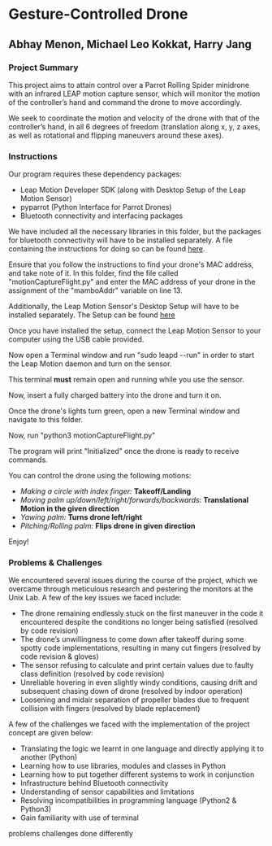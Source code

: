 # Gesture-Controlled Drone
## Abhay Menon, Michael Leo Kokkat, Harry Jang


### Project Summary
This project aims to attain control over a Parrot Rolling Spider minidrone with an infrared LEAP motion capture sensor, which will monitor the motion of the controller’s hand and command the drone to move accordingly.

We seek to coordinate the motion and velocity of the drone with that of the controller’s hand, in all 6 degrees of freedom (translation along x, y, z axes, as well as rotational and flipping maneuvers around these axes).

### Instructions
Our program requires these dependency packages:
  * Leap Motion Developer SDK (along with Desktop Setup of the Leap Motion Sensor)
  * pyparrot (Python Interface for Parrot Drones)
  * Bluetooth connectivity and interfacing packages

We have included all the necessary libraries in this folder, but the packages for bluetooth connectivity will have to be installed separately. A file containing the instructions for doing so can be found [here](http://s000.tinyupload.com/index.php?file_id=15864374397876658484). 

Ensure that you follow the instructions to find your drone's MAC address, and take note of it. In this folder, find the file called "motionCaptureFlight.py" and enter the MAC address of your drone in the assignment of the "mamboAddr" variable on line 13.

Additionally, the Leap Motion Sensor's Desktop Setup will have to be installed separately. The Setup can be found [here](https://www.leapmotion.com/setup/desktop/linux/)

Once you have installed the setup, connect the Leap Motion Sensor to your computer using the USB cable provided. 

Now open a Terminal window and run "sudo leapd --run" in order to start the Leap Motion daemon and turn on the sensor.

This terminal **must** remain open and running while you use the sensor.

Now, insert a fully charged battery into the drone and turn it on.

Once the drone's lights turn green, open a new Terminal window and navigate to this folder.

Now, run "python3 motionCaptureFlight.py"

The program will print "Initialized" once the drone is ready to receive commands.

You can control the drone using the following motions:
 * *Making a circle with index finger:* **Takeoff/Landing**
 * *Moving palm up/down/left/right/forwards/backwards:* **Translational Motion in the given direction**
 * *Yawing palm:* **Turns drone left/right**
 * *Pitching/Rolling palm:* **Flips drone in given direction**
 
Enjoy!
 
### Problems & Challenges
We encountered several issues during the course of the project, which we overcame through meticulous research and pestering the monitors at the Unix Lab. A few of the key issues we faced include:

 * The drone remaining endlessly stuck on the first maneuver in the code it encountered despite the conditions no longer being satisfied (resolved by code revision)
 * The drone’s unwillingness to come down after takeoff during some spotty code implementations, resulting in many cut fingers (resolved by code revision & gloves)
 * The sensor refusing to calculate and print certain values due to faulty class definition (resolved by code revision)
 * Unreliable hovering in even slightly windy conditions, causing drift and subsequent chasing down of drone (resolved by indoor operation)
 * Loosening and midair separation of propeller blades due to frequent collision with fingers (resolved by blade replacement)
 
A few of the challenges we faced with the implementation of the project concept are given below:
 * Translating the logic we learnt in one language and directly applying it to another (Python)
  * Learning how to use libraries, modules and classes in Python
  * Learning how to put together different systems to work in conjunction
 * Infrastructure behind Bluetooth connectivity
 * Understanding of sensor capabilities and limitations
 * Resolving incompatibilities in programming language (Python2 & Python3)
 * Gain familiarity with use of terminal






problems
challenges
done differently
 
